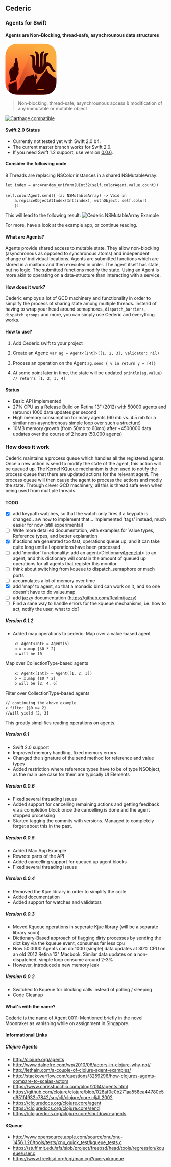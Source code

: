 
## Cederic
### Agents for Swift
#### Agents are Non-Blocking, thread-safe, asynchrounous data structures

![Cederic Logo](static/cederic-logo-github.png)

> Non-blocking, thread-safe, asynchrounous access & modification of any immutable or mutable object

[![Carthage compatible](https://img.shields.io/badge/Carthage-compatible-4BC51D.svg?style=flat)](https://github.com/Carthage/Carthage)


#### Swift 2.0 Status
- Currently not tested yet with Swift 2.0 b4. 
- The current master branch works for Swift 2.0.
- If you need Swift 1.2 support, use version [0.0.6](https://github.com/terhechte/Cederic/releases/tag/v0.0.6). 

#### Consider the following code
8 Threads are replacing NSColor instances in a shared NSMutableArray:

```
let index = arc4random_uniform(UInt32(self.colorAgent.value.count))
            
self.colorAgent.send({ (a: NSMutableArray) -> Void in
    a.replaceObjectAtIndex(Int(index), withObject: self.color)
    })
```

This will lead to the following result:
![Cederic NSMutableArray Example](static/cederic-nsmut.gif)

For more, have a look at the example app, or continue reading.

#### What are Agents?
Agents provide shared access to mutable state. They allow non-blocking (asynchronous as opposed to synchronous atoms) and independent change of individual locations. Agents are submitted functions which are stored in a mailbox and then executed in order. The agent itself has state, but no logic. The submitted functions modify the state. Using an Agent is more akin to operating on a data-structure than interacting with a service.

#### How does it work?
Cederic employs a lot of GCD machinery and functionality in order to simplify the process of sharing state among multiple threads. Instead of having to wrap your head around semaphores, `dispatch_barriers`, `dispatch_groups` and more, you can simply use Cederic and everything works.

#### How to use?
1. Add Cederic.swift to your project
2. Create an Agent:
`
var ag = Agent<[Int]>([1, 2, 3], validator: nil)
`
3. Process an operation on the Agent
`
ag.send { v in return y + [4]}
`

4. At some point later in time, the state will be updated
`
println(ag.value)
// returns [1, 2, 3, 4]
`

#### Status
- Basic API implemented
- 27% CPU as a Release Build on Retina 13" (2012) with 50000 agents and (around) 1000 data updates per second
- High memory consumption for many agents (60 mb vs. 4.5 mb for a similar non-asynchronous simple loop over such a structure)
- 10MB memory growth (from 50mb to 60mb) after ~4500000 data updates over the course of 2 hours (50.000 agents) 

### How does it work
Cederic maintains a process queue which handles all the registered agents.
Once a new action is send to modify the state of the agent, this action will be queued up.
The Kernel KQueue mechanism is then used to notify the process queue that there are updated
actions for the relevant agent. The process queue will then cause the agent to process the
actions and modiy the state. Through clever GCD machinery, all this is thread safe even when
being used from multiple threads.

#### TODO
- [x] add keypath watches, so that the watch only fires if a keypath is changed.. aw how to implement that... Implemented 'tags' instead, much easier for now (still experimental)
- [ ] Write more detailed documentation, with examples for Value types, Reference types, and better explanation
- [x] if actions are generated too fast, operations queue up, and it can take quite long until all operations have been processed
- [ ] add 'monitor' functionality: add an agent<Dictionary<Agent:Int>> to an agent, and this dictionary will contain the amount of queued up operations for all agents that register this monitor.
- [ ] think about switching from kqueue to dispatch_semaphore or mach ports
- [ ] accumulates a lot of memory over time
- [x] add 'map' to agent, so that a monadic bind can work on it, and so one doesn't have to do value.map
- [ ] add jazzy documentation (https://github.com/Realm/jazzy)
- [ ] Find a sane way to handle errors for the kqueue mechanisms, i.e. how to act, notify the user, what to do?

##### Version 0.1.2
- Added map operations to cederic:
Map over a value-based agent
```
    x: Agent<Int> = Agent(5)
    p = x.map {$0 * 2}
    p will be 10
```

Map over CollectionType-based agents
```
    x: Agent<[Int]> = Agent([1, 2, 3])
    p = x.map {$0 * 2}
    p will be [2, 4, 6]
```

Filter over CollectionType-based agents
```
// continuing the above example
x.filter {$0 >= 2}
//will yield [2, 3]
```

This greatly simplifies reading operations on agents.

##### Version 0.1
- Swift 2.0 support
- Improved memory handling, fixed memory errors
- Changed the signature of the send method for reference and value types
- Added restriction where reference types have to be of type NSObject, as the main use case for them are typically UI Elements

##### Version 0.0.6
- Fixed several threading issues
- Added support for cancelling remaining actions and getting feedback via a completion block once the cancelling is done and the agent stopped processing
- Started tagging the commits with versions. Managed to completely forget about this in the past.

##### Version 0.0.5
- Added Mac App Example
- Rewrote parts of the API
- Added cancelling support for queued up agent blocks
- Fixed several threading issues

##### Version 0.0.4
- Removed the Kjue library in order to simplify the code
- Added documentation
- Added support for watches and validators

##### Version 0.0.3
- Moved Kqueue operations in seperate Kjue library (will be a separate library soon)
- Dictionary-Based approach of flagging dirty processes by sending the dict key via the kqueue event, consumes far less cpu
- Now 50.0000 Agents can do 1000 (simple) data updates at 30% CPU on an old 2012 Retina 13" Macbook.
  Similar data updates on a non-dispatched, simple loop consume around 2-3%
- However, introduced a new memory leak

##### Version 0.0.2
- Switched to Kqueue for blocking calls instead of polling / sleeping
- Code Cleanup

#### What's with the name?
[Cederic is the name of Agent 0011](http://en.wikipedia.org/wiki/00_Agent): Mentioned briefly in the novel Moonraker as vanishing while on assignment in Singapore.


#### Informational Links

##### Clojure Agents
* http://clojure.org/agents
* http://www.dalnefre.com/wp/2010/06/actors-in-clojure-why-not/
* http://lethain.com/a-couple-of-clojure-agent-examples/
* http://stackoverflow.com/questions/3259296/how-clojures-agents-compare-to-scalas-actors
* https://www.chrisstucchio.com/blog/2014/agents.html
* https://github.com/clojure/clojure/blob/028af0e0b271aa558ea44780e5d951f4932c7842/src/clj/clojure/core.clj#L2002
* https://clojuredocs.org/clojure.core/agent
* https://clojuredocs.org/clojure.core/send
* https://clojuredocs.org/clojure.core/shutdown-agents

#### KQueue
* http://www.opensource.apple.com/source/xnu/xnu-1456.1.26/tools/tests/xnu_quick_test/kqueue_tests.c
* https://stuff.mit.edu/afs/sipb/project/freebsd/head/tools/regression/kqueue/user.c
* https://www.freebsd.org/cgi/man.cgi?query=kqueue
